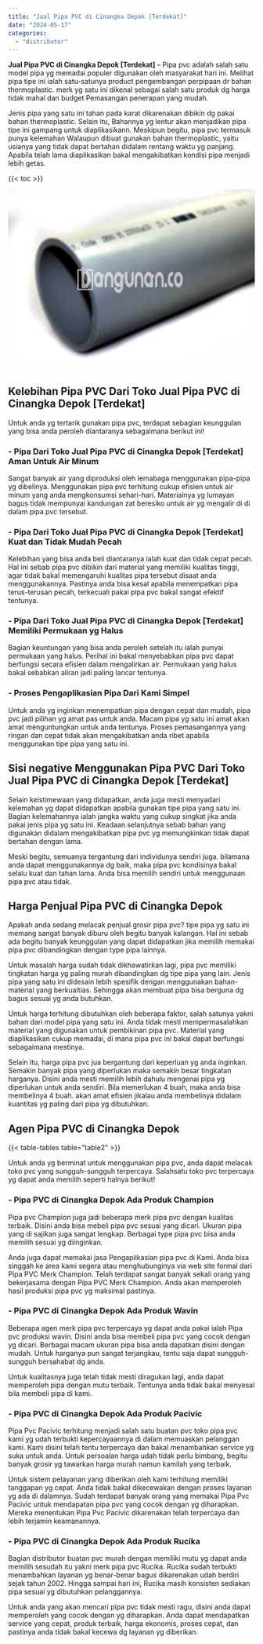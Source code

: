 ```yaml
---
title: "Jual Pipa PVC di Cinangka Depok [Terdekat]"
date: "2024-05-17"
categories: 
  - "distributor"
---
```


**Jual Pipa PVC di Cinangka Depok \[Terdekat\]** – Pipa pvc adalah salah satu model pipa yg memadai populer digunakan oleh masyarakat hari ini. Melihat pipa tipe ini ialah satu-satunya product pengembangan perpipaan dr bahan thermoplastic. merk yg satu ini dikenal sebagai salah satu produk dg harga tidak mahal dan budget Pemasangan penerapan yang mudah.

Jenis pipa yang satu ini tahan pada karat dikarenakan dibikin dg pakai bahan thermoplastic. Selain itu, Bahannya yg lentur akan menjadikan pipa tipe ini gampang untuk diaplikasikann. Meskipun begitu, pipa pvc termasuk punya kelemahan Walaupun dibuat gunakan bahan thermoplastic, yaitu usianya yang tidak dapat bertahan didalam rentang waktu yg panjang. Apabila telah lama diaplikasikan bakal mengakibatkan kondisi pipa menjadi lebih getas.

{{< toc >}}

![](/images/jaul-pipa-pvc-65.png)

## Kelebihan Pipa PVC Dari Toko Jual Pipa PVC di Cinangka Depok \[Terdekat\]

Untuk anda yg tertarik gunakan pipa pvc, terdapat sebagian keunggulan yang bisa anda peroleh diantaranya sebagaimana berikut ini!

### \- Pipa Dari Toko Jual Pipa PVC di Cinangka Depok \[Terdekat\] Aman Untuk Air Minum

Sangat banyak air yang diproduksi oleh lemabaga menggunakan pipa-pipa yg dibelinya. Menggunakan pipa pvc terhitung cukup efisien untuk air minum yang anda mengkonsumsi sehari-hari. Materialnya yg lumayan bagus tidak mempunyai kandungan zat beresiko untuk air yg mengalir di di dalam pipa pvc tersebut.

### \- Pipa Dari Toko Jual Pipa PVC di Cinangka Depok \[Terdekat\] Kuat dan Tidak Mudah Pecah

Kelebihan yang bisa anda beli diantaranya ialah kuat dan tidak cepat pecah. Hal ini sebab pipa pvc dibikin dari material yang memiliki kualitas tinggi, agar tidak bakal memengaruhi kualitas pipa tersebut disaat anda menggunakannya. Pastinya anda bisa kesal apabila menempatkan pipa terus-terusan pecah, terkecuali pakai pipa pvc bakal sangat efektif tentunya.

### \- Pipa Dari Toko Jual Pipa PVC di Cinangka Depok \[Terdekat\] Memiliki Permukaan yg Halus

Bagian keuntungan yang bisa anda peroleh setelah itu ialah punyai permukaan yang halus. Perihal ini bakal menyebabkan pipa pvc dapat berfungsi secara efisien dalam mengalirkan air. Permukaan yang halus bakal sebabkan aliran jadi paling lancar tentunya.

### \- Proses Pengaplikasian Pipa Dari Kami Simpel

Untuk anda yg inginkan menempatkan pipa dengan cepat dan mudah, pipa pvc jadi pilihan yg amat pas untuk anda. Macam pipa yg satu ini amat akan amat menguntungkan untuk anda tentunya. Proses pemasangannya yang ringan dan cepat tidak akan mengakibatkan anda ribet apabila menggunakan tipe pipa yang satu ini.

## Sisi negative Menggunakan Pipa PVC Dari Toko Jual Pipa PVC di Cinangka Depok \[Terdekat\]

Selain keistimewaan yang didapatkan, anda juga mesti menyadari kelemahan yg dapat didapatkan apabila gunakan tipe pipa yang satu ini. Bagian kelemahannya ialah jangka waktu yang cukup singkat jika anda pakai jenis pipa yg satu ini. Keadaan selanjutnya sebab bahan yang digunakan didalam mengakibatkan pipa pvc yg memungkinkan tidak dapat bertahan dengan lama.

Meski begitu, semuanya tergantung dari individunya sendiri juga. bilamana anda dapat menggunakannya dg baik, maka pipa pvc kondisinya bakal selalu kuat dan tahan lama. Anda bisa memilih sendiri untuk menggunaan pipa pvc atau tidak.

## Harga Penjual Pipa PVC di Cinangka Depok

Apakah anda sedang melacak penjual grosir pipa pvc? tipe pipa yg satu ini memang sangat banyak diburu oleh begitu banyak kalangan. Hal ini sebab ada begitu banyak keunggulan yang dapat didapatkan jika memilih memakai pipa pvc dibandingkan dengan type pipa lainnya.

Untuk masalah harga sudah tidak dikhawatirkan lagi, pipa pvc memiliki tingkatan harga yg paling murah dibandingkan dg tipe pipa yang lain. Jenis pipa yang satu ini didesain lebih spesifik dengan menggunakan bahan-material yang berkualtias. Sehingga akan membuat pipa bisa berguna dg bagus sesuai yg anda butuhkan.

Untuk harga terhitung dibutuhkan oleh beberapa faktor, salah satunya yakni bahan dari model pipa yang satu ini. Anda tidak mesti mempermasalahkan material yang digunakan untuk pembikinan pipa pvc. Material yang diaplikasikan cukup memadai, di mana pipa pvc ini bakal dapat berfungsi sebagaimana mestinya.

Selain itu, harga pipa pvc jua bergantung dari keperluan yg anda inginkan. Semakin banyak pipa yang diperlukan maka semakin besar tingkatan harganya. Disini anda mesti memilih lebih dahulu mengenai pipa yg diperlukan untuk anda sendiri. Bila memerlukan 4 buah, maka anda bisa membelinya 4 buah. akan amat efisien jikalau anda membelinya didalam kuantitas yg paling dari pipa yg dibutuhkan.

## Agen Pipa PVC di Cinangka Depok

{{< table-tables table="table2" >}}

Untuk anda yg berminat untuk menggunakan pipa pvc, anda dapat melacak toko pvc yang sungguh-sungguh terpercaya. Salahsatu toko pvc terpercaya yg dapat anda memilih seperti halnya berikut!

### \- Pipa PVC di Cinangka Depok Ada Produk Champion

Pipa pvc Champion juga jadi beberapa merk pipa pvc dengan kualitas terbaik. Disini anda bisa mebeli pipa pvc sesuai yang dicari. Ukuran pipa yang di sajikan juga sangat lengkap. Berbagai type pipa pvc bisa anda memilih sesuai yg diinginkan.

Anda juga dapat memakai jasa Pengaplikasian pipa pvc di Kami. Anda bisa singgah ke area kami segera atau menghubunginya via web site formal dari Pipa PVC Merk Champion. Telah terdapat sangat banyak sekali orang yang bekerjasama dengan Pipa PVC Merk Champion. Anda akan memperoleh hasil produksi pipa pvc yg maksimal pastinya.

### \- Pipa PVC di Cinangka Depok Ada Produk Wavin

Beberapa agen merk pipa pvc terpercaya yg dapat anda pakai ialah Pipa pvc produksi wavin. Disini anda bisa membeli pipa pvc yang cocok dengan yg dicari. Berbagai macam ukuran pipa bisa anda dapatkan disini dengan mudah. Untuk harganya pun sangat terjangkau, tentu saja dapat sungguh-sungguh bersahabat dg anda.

Untuk kualitasnya juga telah tidak mesti diragukan lagi, anda dapat memperoleh pipa dengan mutu terbaik. Tentunya anda tidak bakal menyesal bila membeli pipa di kami.

### \- Pipa PVC di Cinangka Depok Ada Produk Pacivic

Pipa Pvc Pacivic terhitung menjadi salah satu buatan pvc toko pipa pvc kami yg udah terbukti kepercayaannya di dalam memuaskan pelanggan kami. Kami disini telah tentu terpercaya dan bakal menambahkan service yg suka untuk anda. Untuk persoalan harga udah tidak perlu bimbang, begitu banyak grosir yg tawarkan harga murah namun kamilah yang terbaik.

Untuk sistem pelayanan yang diberikan oleh kami terhitung memiliki tanggapan yg cepat. Anda tidak bakal dikecewakan dengan proses layanan yg ada di dalamnya. Sudah terdapat banyak orang yang memakai Pipa Pvc Pacivic untuk mendapatan pipa pvc yang cocok dengan yg diharapkan. Mereka menentukan Pipa Pvc Pacivic dikarenakan telah terpercaya dan lebih terjamin keamanannya.

### \- Pipa PVC di Cinangka Depok Ada Produk Rucika

Bagian distributor buatan pvc murah dengan memiliki mutu yg dapat anda memilih sesudah itu yakni merk pipa pvc Rucika. Rucika sudah terbukti menambahkan layanan yg benar-benar bagus dikarenakan udah berdiri sejak tahun 2002. Hingga sampai hari ini, Rucika masih konsisten sediakan pipa sesuai yg dibutuhkan pelanggannya.

Untuk anda yang akan mencari pipa pvc tidak mesti ragu, disini anda dapat memperoleh yang cocok dengan yg diharapkan. Anda dapat mendapatkan service yang cepat, produk terbaik, harga ekonomis, proses cepat, dan pastinya anda tidak bakal kecewa dg layanan yg diberikan.
